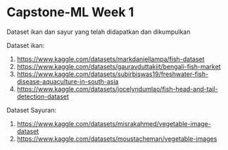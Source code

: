 # Capstone-ML Week 1

Dataset ikan dan sayur yang telah didapatkan dan dikumpulkan 

Dataset ikan:
1. https://www.kaggle.com/datasets/markdaniellampa/fish-dataset
2. https://www.kaggle.com/datasets/gauravduttakiit/bengali-fish-market
3. https://www.kaggle.com/datasets/subirbiswas19/freshwater-fish-disease-aquaculture-in-south-asia
4. https://www.kaggle.com/datasets/jocelyndumlao/fish-head-and-tail-detection-dataset

Dataset Sayuran:
1. https://www.kaggle.com/datasets/misrakahmed/vegetable-image-dataset
2. https://www.kaggle.com/datasets/moustacheman/vegetable-images
